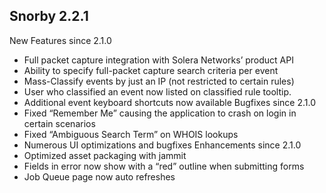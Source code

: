 ## Snorby 2.2.1

New Features since 2.1.0
* Full packet capture integration with Solera Networks’ product API
* Ability to specify full-packet capture search criteria per event
* Mass-Classify events by just an IP (not restricted to certain rules)
* User who classified an event now listed on classified rule tooltip.
* Additional event keyboard shortcuts now available
Bugfixes since 2.1.0
* Fixed “Remember Me” causing the application to crash on login in certain scenarios
* Fixed “Ambiguous Search Term” on WHOIS lookups
* Numerous UI optimizations and bugfixes
Enhancements since 2.1.0
* Optimized asset packaging with jammit
* Fields in error now show with a “red” outline when submitting forms
* Job Queue page now auto refreshes